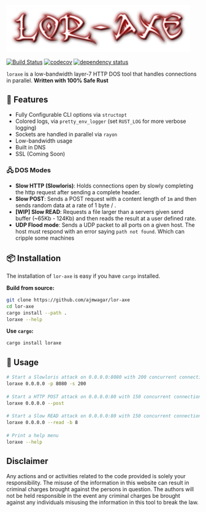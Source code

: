 ![loraxe](./img/logo.png)


[![Build Status](https://travis-ci.org/ajmwagar/lor-axe.svg?branch=master)](https://travis-ci.org/ajmwagar/lor-axe)
[![codecov](https://codecov.io/gh/ajmwagar/lor-axe/branch/master/graph/badge.svg)](https://codecov.io/gh/ajmwagar/lor-axe)
[![dependency status](https://deps.rs/repo/github/ajmwagar/lor-axe/status.svg)](https://deps.rs/repo/github/ajmwagar/lor-axe)


`loraxe` is a low-bandwidth layer-7 HTTP DOS tool that handles connections in parallel. __Written with 100% Safe Rust__ 

## 🎁 Features

- Fully Configurable CLI options via `structopt`
- Colored logs, via `pretty_env_logger` (set `RUST_LOG` for more verbose logging)
- Sockets are handled in parallel via `rayon`
- Low-bandwidth usage
- Built in DNS
- SSL (Coming Soon)

### 🖧 DOS Modes

- __Slow HTTP (Slowloris)__: Holds connections open by slowly completing the http request after sending a complete header.
- __Slow POST__: Sends a POST request with a content length of `1m` and then sends random data at a rate of 1 byte / <delay>.
- __[WIP] Slow READ__: Requests a file larger than a servers given send buffer (~65Kb - 124Kb) and then reads the result at a user defined rate.
- __UDP Flood mode__: Sends a UDP packet to all ports on a given host. The host must respond with an error saying `path not found`. Which can cripple some machines


## 📦 Installation

The installation of `lor-axe` is easy if you have `cargo` installed.


**Build from source:**

```bash
git clone https://github.com/ajmwagar/lor-axe
cd lor-axe
cargo install --path .
loraxe --help
```

**Use `cargo`:**

```bash
cargo install loraxe
```

## 💯 Usage

```bash
# Start a Slowloris attack on 0.0.0.0:8080 with 200 concurrent connections
loraxe 0.0.0.0 -p 8080 -s 200

# Start a HTTP POST attack on 0.0.0.0:80 with 150 concurrent connections
loraxe 0.0.0.0 --post

# Start a Slow READ attack on 0.0.0.0:80 with 150 concurrent connections and a read buffer of 8 bytes
loraxe 0.0.0.0 --read -b 8

# Print a help menu
loraxe --help
```

## Disclaimer

Any actions and or activities related to the code provided is solely your responsibility. The misuse of the information in this website can result in criminal charges brought against the persons in question. The authors will not be held responsible in the event any criminal charges be brought against any individuals misusing the information in this tool to break the law.


